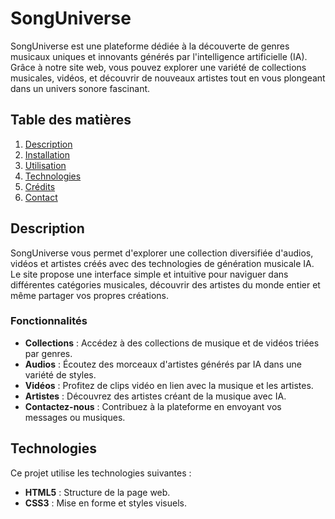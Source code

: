 # SongUniverse

SongUniverse est une plateforme dédiée à la découverte de genres musicaux uniques et innovants générés par l'intelligence artificielle (IA). Grâce à notre site web, vous pouvez explorer une variété de collections musicales, vidéos, et découvrir de nouveaux artistes tout en vous plongeant dans un univers sonore fascinant.

## Table des matières
1. [Description](#description)
2. [Installation](#installation)
3. [Utilisation](#utilisation)
4. [Technologies](#technologies)
5. [Crédits](#crédits)
6. [Contact](#contact)

## Description

SongUniverse vous permet d'explorer une collection diversifiée d'audios, vidéos et artistes créés avec des technologies de génération musicale IA. Le site propose une interface simple et intuitive pour naviguer dans différentes catégories musicales, découvrir des artistes du monde entier et même partager vos propres créations.

### Fonctionnalités
- **Collections** : Accédez à des collections de musique et de vidéos triées par genres.
- **Audios** : Écoutez des morceaux d'artistes générés par IA dans une variété de styles.
- **Vidéos** : Profitez de clips vidéo en lien avec la musique et les artistes.
- **Artistes** : Découvrez des artistes créant de la musique avec IA.
- **Contactez-nous** : Contribuez à la plateforme en envoyant vos messages ou musiques.



## Technologies

Ce projet utilise les technologies suivantes :
- **HTML5** : Structure de la page web.
- **CSS3** : Mise en forme et styles visuels.
